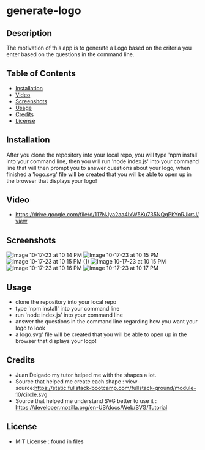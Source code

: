 # generate-logo

## Description

The motivation of this app is to generate a Logo based on the criteria you enter based on the questions in the command line. 

## Table of Contents

- [Installation](#installation)
- [Video](#video)
- [Screenshots](#screenshots)
- [Usage](#usage)
- [Credits](#credits)
- [License](#license)

## Installation

After you clone the repository into your local repo, you will type 'npm install' into your command line, then you will run 'node index.js' into your command line that will then prompt you to answer questions about your logo, when finished a 'logo.svg' file will be created that you will be able to open up in the browser that 
displays your logo! 

## Video

- https://drive.google.com/file/d/117NJya2aa4IxW5Ku735NQgPbYnRJkrtJ/view


## Screenshots

![Image 10-17-23 at 10 14 PM](https://github.com/emilygknight/generate-logo/assets/138501781/af2957a0-2476-4fdb-a3ee-eb51f14a6d88)
![Image 10-17-23 at 10 15 PM](https://github.com/emilygknight/generate-logo/assets/138501781/11a95498-8935-44a4-825d-08df9a430e8f)
![Image 10-17-23 at 10 15 PM (1)](https://github.com/emilygknight/generate-logo/assets/138501781/b0ba593c-31cf-4e33-b89e-ba5c6d87e2c5)
![Image 10-17-23 at 10 15 PM](https://github.com/emilygknight/generate-logo/assets/138501781/46f0bc69-35ff-4f08-a504-b808a2d55358)
![Image 10-17-23 at 10 16 PM](https://github.com/emilygknight/generate-logo/assets/138501781/5bc265bf-a39d-4d3d-8e07-a44e7e3190fd)
![Image 10-17-23 at 10 17 PM](https://github.com/emilygknight/generate-logo/assets/138501781/0fe886ba-96e7-46c2-ab90-488a26116c78)

## Usage

- clone the repository into your local repo
- type 'npm install' into your command line
- run 'node index.js' into your command line
- answer the questions in the command line regarding how you want your logo to look
- a logo.svg' file will be created that you will be able to open up in the browser that displays your logo! 

## Credits

- Juan Delgado my tutor helped me with the shapes a lot.
- Source that helped me create each shape : view-source:https://static.fullstack-bootcamp.com/fullstack-ground/module-10/circle.svg 
- Source that helped me understand SVG better to use it : https://developer.mozilla.org/en-US/docs/Web/SVG/Tutorial


## License

- MIT License : found in files
